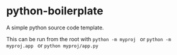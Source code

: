 # python-boilerplate
A simple python source code template.

This can be run from the root with 
`python -m myproj `
or
`python -m myproj.app `
or
`python myproj/app.py` 
